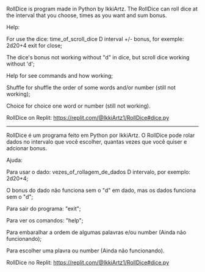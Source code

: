 RollDice is program made in Python by IkkiArtz. The RollDice can roll dice at the interval that you choose, times as you want and sum bonus.

Help: 


  For use the dice: time_of_scroll_dice D interval +/- bonus, for exemple: 2d20+4
exit for close;

  The dice's bonus not working without "d" in dice, but scroll dice working without 'd';

  Help for see commands and how working;

  Shuffle for shuffle the order of some words and/or number (still not working);

  Choice for choice one word or number (still not working).


  RollDice on Replit: https://replit.com/@IkkiArtz1/RollDice#dice.py

---

RollDice é um programa feito em Python por IkkiArtz. O RollDice pode rolar dados no intervalo que você escolher, quantas vezes que você quiser e adcionar bonus.

Ajuda:


  Para usar o dado: vezes_of_rollagem_de_dados D intervalo, por exemplo: 2d20+4;
  
  O bonus do dado não funciona sem o "d" em dado, mas os dados funciona sem o "d";

  Para sair do programa: "exit";

  Para ver os comandos: "help";

  Para embaralhar a ordem de algumas palavras e/ou number (Ainda não funcionando);
  
  Para escolher uma plavra ou number (Ainda não funcionando).
  
  
RollDice no Replit: https://replit.com/@IkkiArtz1/RollDice#dice.py
